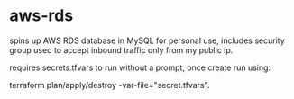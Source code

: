 # aws-rds
spins up AWS RDS database in MySQL for personal use, includes security group used to accept inbound traffic only from my public ip. 

requires secrets.tfvars to run without a prompt, once create run using:

terraform plan/apply/destroy -var-file="secret.tfvars".
